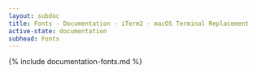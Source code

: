 ```yaml
---
layout: subdoc
title: Fonts - Documentation - iTerm2 - macOS Terminal Replacement
active-state: documentation
subhead: Fonts
---
```

{% include documentation-fonts.md %}

